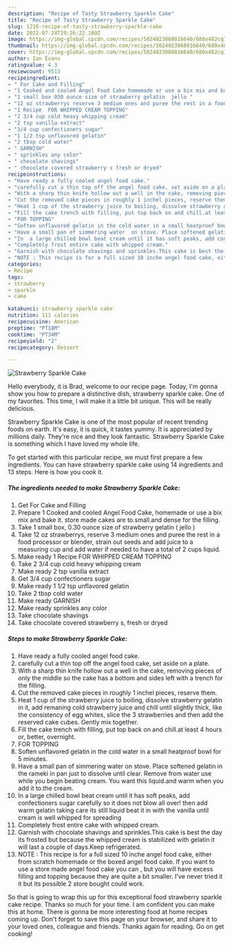```yaml
---
description: "Recipe of Tasty Strawberry Sparkle Cake"
title: "Recipe of Tasty Strawberry Sparkle Cake"
slug: 1216-recipe-of-tasty-strawberry-sparkle-cake
date: 2022-07-24T19:26:22.180Z
image: https://img-global.cpcdn.com/recipes/5024023068016640/680x482cq70/strawberry-sparkle-cake-recipe-main-photo.jpg
thumbnail: https://img-global.cpcdn.com/recipes/5024023068016640/680x482cq70/strawberry-sparkle-cake-recipe-main-photo.jpg
cover: https://img-global.cpcdn.com/recipes/5024023068016640/680x482cq70/strawberry-sparkle-cake-recipe-main-photo.jpg
author: Ian Evans
ratingvalue: 4.3
reviewcount: 9513
recipeingredient:
- " For Cake and Filling"
- "1 Cooked and cooled Angel Food Cake homemade or use a bix mix and bake it store made cakes are tosmalland dense for the filling"
- "1 small box 030 ounce size of strawberry gelatin  jello "
- "12 oz strawberrys reserve 3 medium ones and puree the rest in a food processor or blender  strain out seeds and add juice to a measuring cup and add water if needed to have a total of 2   cups liquid"
- "1 Recipe  FOR WHIPPED CREAM TOPPING"
- "2 3/4 cup cold heavy whipping cream"
- "2 tsp vanilla extract"
- "3/4 cup confectioners sugar"
- "1 1/2 tsp unflavored gelatin"
- "2 tbsp cold water"
- " GARNISH"
- " sprinkles any color"
- " chocolate shavings"
- " chocolate covered strawberry s fresh or dryed"
recipeinstructions:
- "Have ready a fully cooled angel food cake."
- "carefully cut a thin top off the angel food cake, set aside on a plate."
- "With a sharp thin knife hollow out a well in the cake, removing pieces of only the middle so the cake has a bottom and sides left with a trench for the filling."
- "Cut the removed cake pieces in roughly 1 inchel pieces, reserve them."
- "Heat 1 cup of the strawberry juice to boiling, dissolve strawberry gelatin in it, add remaning cold strawberry juice and chill until slightly thick, like the consistency of egg whites, slice the 3 strawberries and then add  the reserved cake cubes. Gently mix together."
- "Fill the cake trench with filling, put top back on and chill.at least 4 hours or, better, overnight."
- "FOR TOPPING"
- "Soften unflavored gelatin in the cold water in a small heatproof bowl for 5 minutes."
- "Have a small pan of simmering water  on stove. Place softened gelatin in the rameki in pan just to dissolve until clear. Remove from water use while you begin beating cream. You want this liquid.and warm when you add it to.the cream."
- "In  a large chilled bowl beat cream until it has soft peaks, add confectioners sugar carefully so it does not blow all over! then add warm  gelatin taking care its still liquid beat it in with the vanilla until cream is well whipped for spreading"
- "Completely frost entire cake with whipped cream."
- "Garnish with chocolate shavings and sprinkles.This cake is best the day its frosted but because the whipped cream is stabilized with gelatin it will last a couple of days.Keep refrigerated."
- "NOTE : This recipe is for a full sized 10 inche angel food cake, either from scratch homemade or the boxed angel food cake. If you want to use a store made angel food cake you can , but you will have excess filling and topping because they are quite a bit smaller. I&#39;ve never tried it it but its possible 2 store bought could work."
categories:
- Recipe
tags:
- strawberry
- sparkle
- cake

katakunci: strawberry sparkle cake 
nutrition: 111 calories
recipecuisine: American
preptime: "PT18M"
cooktime: "PT34M"
recipeyield: "2"
recipecategory: Dessert

---
```



![Strawberry Sparkle Cake](https://img-global.cpcdn.com/recipes/5024023068016640/680x482cq70/strawberry-sparkle-cake-recipe-main-photo.jpg)

Hello everybody, it is Brad, welcome to our recipe page. Today, I'm gonna show you how to prepare a distinctive dish, strawberry sparkle cake. One of my favorites. This time, I will make it a little bit unique. This will be really delicious.



Strawberry Sparkle Cake is one of the most popular of recent trending foods on earth. It's easy, it is quick, it tastes yummy. It is appreciated by millions daily. They're nice and they look fantastic. Strawberry Sparkle Cake is something which I have loved my whole life.


To get started with this particular recipe, we must first prepare a few ingredients. You can have strawberry sparkle cake using 14 ingredients and 13 steps. Here is how you cook it.

<!--inarticleads1-->

##### The ingredients needed to make Strawberry Sparkle Cake:

1. Get  For Cake and Filling
1. Prepare 1 Cooked and cooled Angel Food Cake, homemade or use a bix mix and bake it. store made cakes are to.small.and dense for the filling.
1. Take 1 small box, 0.30 ounce size of strawberry gelatin ( jello )
1. Take 12 oz strawberrys, reserve 3 medium ones and puree the rest in a food processor or blender,  strain out seeds and add juice to a measuring cup and add water if needed to have a total of 2   cups liquid.
1. Make ready 1 Recipe  FOR WHIPPED CREAM TOPPING
1. Take 2 3/4 cup cold heavy whipping cream
1. Make ready 2 tsp vanilla extract
1. Get 3/4 cup confectioners sugar
1. Make ready 1 1/2 tsp unflavored gelatin
1. Take 2 tbsp cold water
1. Make ready  GARNISH
1. Make ready  sprinkles any color
1. Take  chocolate shavings
1. Take  chocolate covered strawberry s, fresh or dryed




<!--inarticleads2-->

##### Steps to make Strawberry Sparkle Cake:

1. Have ready a fully cooled angel food cake.
1. carefully cut a thin top off the angel food cake, set aside on a plate.
1. With a sharp thin knife hollow out a well in the cake, removing pieces of only the middle so the cake has a bottom and sides left with a trench for the filling.
1. Cut the removed cake pieces in roughly 1 inchel pieces, reserve them.
1. Heat 1 cup of the strawberry juice to boiling, dissolve strawberry gelatin in it, add remaning cold strawberry juice and chill until slightly thick, like the consistency of egg whites, slice the 3 strawberries and then add  the reserved cake cubes. Gently mix together.
1. Fill the cake trench with filling, put top back on and chill.at least 4 hours or, better, overnight.
1. FOR TOPPING
1. Soften unflavored gelatin in the cold water in a small heatproof bowl for 5 minutes.
1. Have a small pan of simmering water  on stove. Place softened gelatin in the rameki in pan just to dissolve until clear. Remove from water use while you begin beating cream. You want this liquid.and warm when you add it to.the cream.
1. In  a large chilled bowl beat cream until it has soft peaks, add confectioners sugar carefully so it does not blow all over! then add warm  gelatin taking care its still liquid beat it in with the vanilla until cream is well whipped for spreading
1. Completely frost entire cake with whipped cream.
1. Garnish with chocolate shavings and sprinkles.This cake is best the day its frosted but because the whipped cream is stabilized with gelatin it will last a couple of days.Keep refrigerated.
1. NOTE : This recipe is for a full sized 10 inche angel food cake, either from scratch homemade or the boxed angel food cake. If you want to use a store made angel food cake you can , but you will have excess filling and topping because they are quite a bit smaller. I&#39;ve never tried it it but its possible 2 store bought could work.




So that is going to wrap this up for this exceptional food strawberry sparkle cake recipe. Thanks so much for your time. I am confident you can make this at home. There is gonna be more interesting food at home recipes coming up. Don't forget to save this page on your browser, and share it to your loved ones, colleague and friends. Thanks again for reading. Go on get cooking!
